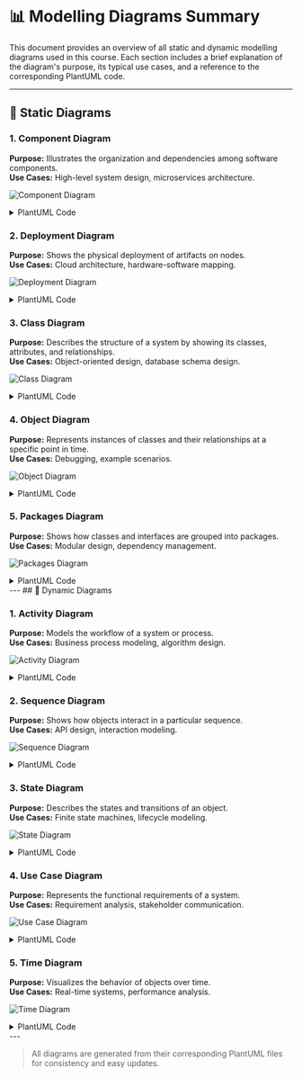 # 📊 Modelling Diagrams Summary

This document provides an overview of all static and dynamic modelling diagrams used in this course. Each section includes a brief explanation of the diagram's purpose, its typical use cases, and a reference to the corresponding PlantUML code.

---
## 📐 Static Diagrams

### 1. Component Diagram
**Purpose:** Illustrates the organization and dependencies among software components.  
**Use Cases:** High-level system design, microservices architecture.

![Component Diagram](Statisch/Component_Diagram.png)

<details>
<summary>PlantUML Code</summary>

```
@startuml Simple_MMO_Component_Diagram
title Simple MMO Component Diagram (C#)

package "Client Application" {
	[UI]
	[InputHandler]
	[NetworkManager]
}

package "Game Server" {
	[AuthService]
	[WorldService]
	[InventoryService]
	[CombatService]
	[GuildService]
}

package "Database" {
	[UserDB]
}
@enduml
```

</details>

### 2. Deployment Diagram
**Purpose:** Shows the physical deployment of artifacts on nodes.  
**Use Cases:** Cloud architecture, hardware-software mapping.

![Deployment Diagram](Statisch/Deployment_Diagram.png)

<details>
<summary>PlantUML Code</summary>

```
@startuml MMO_DeploymentDiagram
title MMO Deployment Diagram (Expanded)

node "Player Client" {
	[Game UI]
	[Updater]
}

node "Load Balancer" {
}

node "Web Server" {
	[Auth Service]
	[Payment Gateway]
}

node "Game Server Cluster" {
	node "Game Server 1" {
		[World Service]
	}
}
@enduml
```

</details>

### 3. Class Diagram
**Purpose:** Describes the structure of a system by showing its classes, attributes, and relationships.  
**Use Cases:** Object-oriented design, database schema design.

![Class Diagram](Statisch/Klasse_Diagram.png)

<details>
<summary>PlantUML Code</summary>

```
@startuml MMO_ClassDiagram
title MMO Class Diagram (Expanded)

class Player {
  +username: string
  +level: int
  +login()
  +logout()
  +selectCharacter()
}

class Character {
  +name: string
  +classType: string
  +hp: int
  +xp: int
  +attack()
  +defend()
  +useSkill(skill: Skill)
}
@enduml
```

</details>

### 4. Object Diagram
**Purpose:** Represents instances of classes and their relationships at a specific point in time.  
**Use Cases:** Debugging, example scenarios.

![Object Diagram](Statisch/Object_Diagram.png)

<details>
<summary>PlantUML Code</summary>

```
@startuml MMO_ObjectDiagram
title MMO Object Diagram (Expanded)

object player1 as "Player: Zed101" {
  username = "Zed101"
  level = 42
}
object archer1 as "Archer: Elora" {
  name = "Elora"
  classType = "Archer"
  hp = 120
  xp = 5000
}
object bard1 as "Bard: Lyra" {
  name = "Lyra"
  classType = "Bard"
  hp = 100
  xp = 4200
}
@enduml
```

</details>

### 5. Packages Diagram
**Purpose:** Shows how classes and interfaces are grouped into packages.  
**Use Cases:** Modular design, dependency management.

![Packages Diagram](Statisch/Packages_Diagram.png)

<details>
<summary>PlantUML Code</summary>

```
@startuml MMO_PackagesDiagram
title MMO Packages Diagram (Expanded)

package "UI" {
  class LoginScreen
  class CharacterSelect
  class GameHUD
}

package "Logic" {
  class PlayerManager
  class CombatManager
  class QuestManager
}

package "Network" {
  class NetworkManager
  class PacketHandler
}
@enduml
```

</details>
---
## 🔄 Dynamic Diagrams

### 1. Activity Diagram
**Purpose:** Models the workflow of a system or process.  
**Use Cases:** Business process modeling, algorithm design.

![Activity Diagram](Dynamisch/Activity_Diagram.png)

<details>
<summary>PlantUML Code</summary>

```
@startuml Refined_Archer_Activity_Diagram

|Player|
start
:Log In;
:Select Character;

partition Exploration {
    repeat
        :Explore World;

        if (Encounter Monster?) then (yes)
            :Combat (Attack / Defend / Flee);
            if (Victory?) then (yes)
                :Loot & Gain XP;
                :Check Level Up;
                if (Level Up?) then (yes)
@enduml
```

</details>

### 2. Sequence Diagram
**Purpose:** Shows how objects interact in a particular sequence.  
**Use Cases:** API design, interaction modeling.

![Sequence Diagram](Dynamisch/Seq_Diagram.png)

<details>
<summary>PlantUML Code</summary>

```
@startuml mmo_purchase
skinparam participant {
  BackgroundColor #f9f9f9
  BorderColor #333
  FontSize 12
}
skinparam sequence {
  ArrowColor #225588
  LifeLineBorderColor #225588
  LifeLineBackgroundColor #ddeeff
}

actor User
participant "MMO Website" as MMO
participant "PayPal" as PayPal
participant "Game Server" as Server
@enduml
```

</details>

### 3. State Diagram
**Purpose:** Describes the states and transitions of an object.  
**Use Cases:** Finite state machines, lifecycle modeling.

![State Diagram](Dynamisch/State_Diagram.png)

<details>
<summary>PlantUML Code</summary>

```
@startuml Archer_State_Diagram
[*] --> Idle : spawn

Idle --> Exploring : start exploring
Exploring --> Encountering : encounter monster
Encountering --> Attacking : choose to attack
Encountering --> Defending : gets attacked

Attacking --> Fighting : attack successful
Defending --> Fighting : defense successful
Fighting --> Exploring : victory
Fighting --> Down : defeated

Down --> Idle : Bard heals
Down --> [*] : perma-death
@enduml
```

</details>

### 4. Use Case Diagram
**Purpose:** Represents the functional requirements of a system.  
**Use Cases:** Requirement analysis, stakeholder communication.

![Use Case Diagram](Dynamisch/UC_Diagram.png)

<details>
<summary>PlantUML Code</summary>

```
@startuml MMO_UC_Diagram
left to right direction

actor Player
actor Archer
actor Bard
@enduml
```

</details>

### 5. Time Diagram
**Purpose:** Visualizes the behavior of objects over time.  
**Use Cases:** Real-time systems, performance analysis.

![Time Diagram](Dynamisch/Time_diagram.png)

<details>
<summary>PlantUML Code</summary>

```
@startuml
robust "Archer" as A

@0
A is Idle

@20
A is Exploring

@35
A is Encountering

@45
A is Attacking

@60
A is Fighting

@80
A is Exploring
@enduml
```

</details>
---

> All diagrams are generated from their corresponding PlantUML files for consistency and easy updates.
